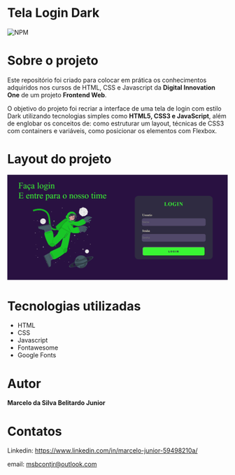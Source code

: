 # Tela Login Dark
![NPM](https://img.shields.io/npm/l/react)

# Sobre o projeto
Este repositório foi criado para colocar em prática os conhecimentos adquiridos nos cursos de HTML, CSS e Javascript da <b>Digital Innovation One</b> de um projeto <b>Frontend Web</b>.

O objetivo do projeto foi recriar a interface de uma tela de login com estilo Dark utilizando tecnologias simples como <b>HTML5, CSS3 e JavaScript</b>, além de englobar os conceitos de: como estruturar um layout, técnicas de CSS3 com containers e variáveis, como posicionar os elementos com Flexbox.

# Layout do projeto

![Prévia da Imagem](previaWeb.PNG)

# Tecnologias utilizadas

* HTML
* CSS 
* Javascript
* Fontawesome
* Google Fonts 

# Autor

<b>Marcelo da Silva Belitardo Junior</b>

# Contatos

Linkedin: https://www.linkedin.com/in/marcelo-junior-59498210a/

email: msbcontjr@outlook.com

